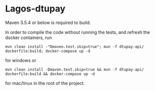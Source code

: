 # Lagos-dtupay
Maven 3.5.4 or below is required to build.

In order to compile the code without running the tests, and refresh the docker containers, run 
```
mvn clean install -"Dmaven.test.skip=true"; mvn -f dtupay-api/ dockerfile:build; docker-compose up -d
```
for windows or
```
mvn clean install -Dmaven.test.skip=true && mvn -f dtupay-api/ dockerfile:build && docker-compose up -d
```
for mac/linux in the root of the project.